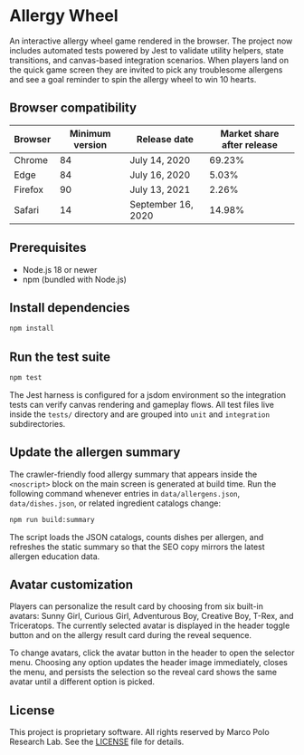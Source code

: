 # Allergy Wheel

An interactive allergy wheel game rendered in the browser. The project now includes automated tests powered by Jest to
validate utility helpers, state transitions, and canvas-based integration scenarios. When players land on the quick game
screen they are invited to pick any troublesome allergens and see a goal reminder to spin the allergy wheel to win 10
hearts.

## Browser compatibility

| Browser | Minimum version | Release date       | Market share after release |
|---------|-----------------|--------------------|----------------------------|
| Chrome  | 84              | July 14, 2020      | 69.23%                     |
| Edge    | 84              | July 16, 2020      | 5.03%                      |
| Firefox | 90              | July 13, 2021      | 2.26%                      |
| Safari  | 14              | September 16, 2020 | 14.98%                     |

## Prerequisites

- Node.js 18 or newer
- npm (bundled with Node.js)

## Install dependencies

```bash
npm install
```

## Run the test suite

```bash
npm test
```

The Jest harness is configured for a jsdom environment so the integration tests can verify canvas rendering and gameplay
flows. All test files live inside the `tests/` directory and are grouped into `unit` and `integration` subdirectories.

## Update the allergen summary

The crawler-friendly food allergy summary that appears inside the `<noscript>` block on the main screen is generated at
build time. Run the following command whenever entries in `data/allergens.json`, `data/dishes.json`, or related
ingredient catalogs change:

```bash
npm run build:summary
```

The script loads the JSON catalogs, counts dishes per allergen, and refreshes the static summary so that the SEO copy
mirrors the latest allergen education data.

## Avatar customization

Players can personalize the result card by choosing from six built-in avatars: Sunny Girl, Curious Girl, Adventurous
Boy, Creative Boy, T-Rex, and Triceratops. The currently selected avatar is displayed in the header toggle button and on
the allergy result card during the reveal sequence.

To change avatars, click the avatar button in the header to open the selector menu. Choosing any option updates the
header image immediately, closes the menu, and persists the selection so the reveal card shows the same avatar until a
different option is picked.

## License

This project is proprietary software. All rights reserved by Marco Polo Research Lab.
See the [LICENSE](./LICENSE) file for details.
